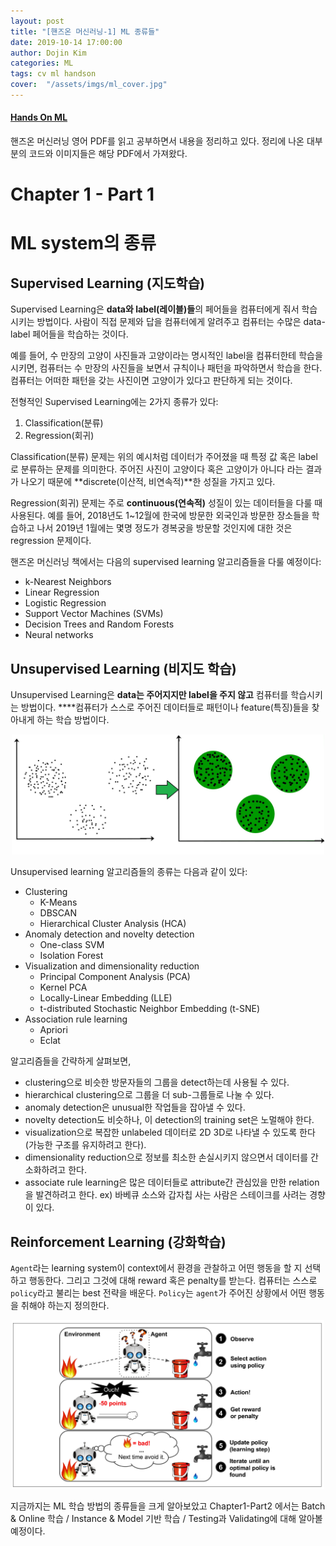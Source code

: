```yaml
---
layout: post
title: "[핸즈온 머신러닝-1] ML 종류들"
date: 2019-10-14 17:00:00
author: Dojin Kim
categories: ML
tags: cv ml handson 
cover:  "/assets/imgs/ml_cover.jpg"
---
```


#### [Hands On ML](https://www.academia.edu/37010160/Hands-On_Machine_Learning_with_Scikit-Learn_and_TensorFlow)
핸즈온 머신러닝 영어 PDF를 읽고 공부하면서 내용을 정리하고 있다. 정리에 나온 대부분의 코드와 이미지들은 해당 PDF에서 가져왔다.

# Chapter 1 - Part 1

# ML system의 종류

## Supervised Learning (지도학습)

Supervised Learning은 **data와 label(레이블)들**의 페어들을 컴퓨터에게 줘서 학습시키는 방법이다. 사람이 직접 문제와 답을 컴퓨터에게 알려주고 컴퓨터는 수많은 data-label 페어들을 학습하는 것이다. 

예를 들어, 수 만장의 고양이 사진들과 고양이라는 명시적인 label을 컴퓨터한테 학습을 시키면, 컴퓨터는 수 만장의 사진들을 보면서 규칙이나 패턴을 파악하면서 학습을 한다. 컴퓨터는 어떠한 패턴을 갖는 사진이면 고양이가 있다고 판단하게 되는 것이다.

전형적인 Supervised Learning에는 2가지 종류가 있다:

1. Classification(분류)
2. Regression(회귀)

Classification(분류) 문제는 위의 예시처럼 데이터가 주어졌을 때 특정 값 혹은 label로 분류하는 문제를 의미한다. 주어진 사진이 고양이다 혹은 고양이가 아니다 라는 결과가 나오기 때문에 **discrete(이산적, 비연속적)**한 성질을 가지고 있다.

Regression(회귀) 문제는 주로 **continuous(연속적)** 성질이 있는 데이터들을 다룰 때 사용된다. 예를 들어, 2018년도 1~12월에 한국에 방문한 외국인과 방문한 장소들을 학습하고 나서 2019년 1월에는 몇명 정도가 경복궁을 방문할 것인지에 대한 것은 regression 문제이다. 

핸즈온 머신러닝 책에서는 다음의 supervised learning 알고리즘들을 다룰 예정이다:

- k-Nearest Neighbors
- Linear Regression
- Logistic Regression
- Support Vector Machines (SVMs)
- Decision Trees and Random Forests
- Neural networks

## Unsupervised Learning (비지도 학습)

Unsupervised Learning은 **data는 주어지지만 label을 주지 않고** 컴퓨터를 학습시키는 방법이다. ****컴퓨터가 스스로 주어진 데이터들로 패턴이나 feature(특징)들을 찾아내게 하는 학습 방법이다. 

<div align="center">
<img src="/assets/imgs/ml/intro1_1.png" style="width:500px"/>
</div>

Unsupervised learning 알고리즘들의 종류는 다음과 같이 있다:

- Clustering
    - K-Means
    - DBSCAN
    - Hierarchical Cluster Analysis (HCA)
- Anomaly detection and novelty detection
    - One-class SVM
    - Isolation Forest
- Visualization and dimensionality reduction
    - Principal Component Analysis (PCA)
    - Kernel PCA
    - Locally-Linear Embedding (LLE)
    - t-distributed Stochastic Neighbor Embedding (t-SNE)
- Association rule learning
    - Apriori
    - Eclat

알고리즘들을 간략하게 살펴보면, 

- clustering으로 비슷한 방문자들의 그룹을 detect하는데 사용될 수 있다. 
- hierarchical clustering으로 그룹을 더 sub-그룹들로 나눌 수 있다.
- anomaly detection은 unusual한 작업들을 잡아낼 수 있다.
- novelty detection도 비슷하나, 이 detection의 training set은 노멀해야 한다.
- visualization으로 복잡한 unlabeled 데이터로 2D 3D로 나타낼 수 있도록 한다 (가능한 구조를 유지하려고 한다).
- dimensionality reduction으로 정보를 최소한 손실시키지 않으면서 데이터를 간소화하려고 한다.
- associate rule learning은 많은 데이터들로 attribute간 관심있을 만한 relation을 발견하려고 한다. ex) 바베큐 소스와 갑자칩 사는 사람은 스테이크를 사려는 경향이 있다.

## Reinforcement Learning (강화학습)

`Agent`라는 learning system이 context에서 환경을 관찰하고 어떤 행동을 할 지 선택하고 행동한다. 그리고 그것에 대해 reward 혹은 penalty를 받는다. 컴퓨터는 스스로 `policy`라고 불리는 best 전략을 배운다. `Policy`는 `agent`가 주어진 상황에서 어떤 행동을 취해야 하는지 정의한다.  

<div align="center">
<img src="/assets/imgs/ml/intro1_2.png" style="width:500px"/>
</div>


지금까지는 ML 학습 방법의 종류들을 크게 알아보았고 Chapter1-Part2 에서는 Batch & Online 학습 / Instance & Model 기반 학습 / Testing과 Validating에 대해 알아볼 예정이다.
